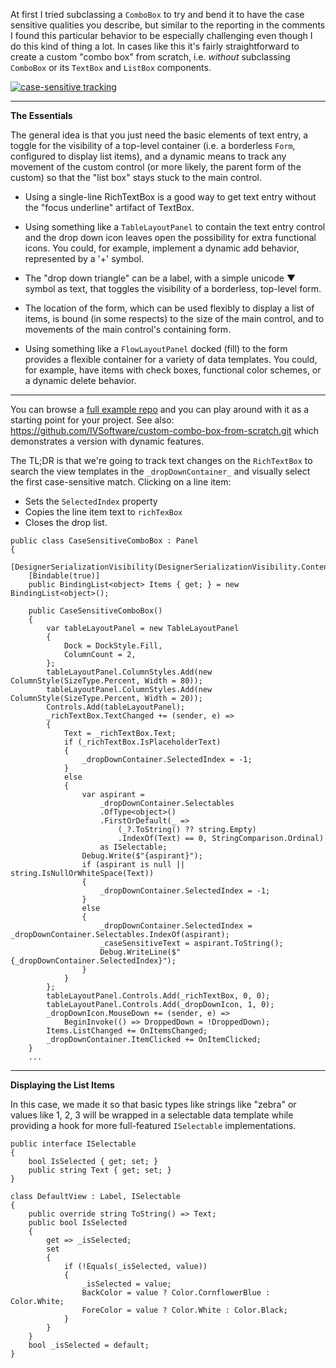 ﻿
At first I tried subclassing a `ComboBox` to try and bend it to have the case sensitive qualities you describe, but similar to the reporting in the comments I found this particular behavior to be especially challenging even though I do this kind of thing a lot. In cases like this it's fairly straightforward to create a custom "combo box" from scratch, i.e. _without_ subclassing `ComboBox` or its `TextBox` and `ListBox` components.


[![case-sensitive tracking][1]][1]

___

**The Essentials**

The general idea is that you just need the basic elements of text entry, a toggle for the visibility of a top-level container (i.e. a borderless `Form`, configured to display list items), and a dynamic means to track any movement of the custom control (or more likely, the parent form of the custom) so that the "list box" stays stuck to the main control.

- Using a single-line RichTextBox is a good way to get text entry without the "focus underline" artifact of TextBox. 

- Using something like a `TableLayoutPanel` to contain the text entry control and the drop down icon leaves open the possibility for extra functional icons. You could, for example, implement a dynamic add behavior, represented by a '+' symbol.

- The "drop down triangle" can be a label, with a simple unicode ▼ symbol as text, that toggles the visibility of a borderless, top-level form.

- The location of the form, which can be used flexibly to display a list of items, is bound (in some respects) to the size of the main control, and to movements of the main control's containing form.

- Using something like a `FlowLayoutPanel` docked (fill) to the form provides a flexible container for a variety of data templates. You could, for example, have items with check boxes, functional color schemes, or a dynamic delete behavior.

___

You can browse a [full example repo](https://github.com/IVSoftware/custom-case-sensitive-combo-box-from-scratch.git) and you can play around with it as a starting point for your project. See also: https://github.com/IVSoftware/custom-combo-box-from-scratch.git which demonstrates a version with dynamic features.

The TL;DR is that we're going to track text changes on the `RichTextBox` to search the view templates in the `_dropDownContainer_` and visually select the first case-sensitive match. Clicking on a line item:

- Sets the `SelectedIndex` property
- Copies the line item text to `richTexBox`
- Closes the drop list.

~~~
public class CaseSensitiveComboBox : Panel
{
    [DesignerSerializationVisibility(DesignerSerializationVisibility.Content)]
    [Bindable(true)]
    public BindingList<object> Items { get; } = new BindingList<object>();

    public CaseSensitiveComboBox()
    {
        var tableLayoutPanel = new TableLayoutPanel
        {
            Dock = DockStyle.Fill,
            ColumnCount = 2,
        };
        tableLayoutPanel.ColumnStyles.Add(new ColumnStyle(SizeType.Percent, Width = 80));
        tableLayoutPanel.ColumnStyles.Add(new ColumnStyle(SizeType.Percent, Width = 20));
        Controls.Add(tableLayoutPanel);
        _richTextBox.TextChanged += (sender, e) =>
        {
            Text = _richTextBox.Text;
            if (_richTextBox.IsPlaceholderText)
            {
                _dropDownContainer.SelectedIndex = -1;
            }
            else
            {
                var aspirant =
                    _dropDownContainer.Selectables
                    .OfType<object>()
                    .FirstOrDefault(_ =>
                        (_?.ToString() ?? string.Empty)
                        .IndexOf(Text) == 0, StringComparison.Ordinal)
                    as ISelectable;
                Debug.Write($"{aspirant}");
                if (aspirant is null || string.IsNullOrWhiteSpace(Text))
                {
                    _dropDownContainer.SelectedIndex = -1;
                }
                else
                {
                    _dropDownContainer.SelectedIndex = _dropDownContainer.Selectables.IndexOf(aspirant);
                    _caseSensitiveText = aspirant.ToString();
                    Debug.WriteLine($" {_dropDownContainer.SelectedIndex}");
                }
            }
        };
        tableLayoutPanel.Controls.Add(_richTextBox, 0, 0);
        tableLayoutPanel.Controls.Add(_dropDownIcon, 1, 0);
        _dropDownIcon.MouseDown += (sender, e) =>
            BeginInvoke(() => DroppedDown = !DroppedDown);
        Items.ListChanged += OnItemsChanged;
        _dropDownContainer.ItemClicked += OnItemClicked;
    }
    ...
 ~~~

 ___

 **Displaying the List Items**

 In this case, we made it so that basic types like strings like "zebra" or values like 1, 2, 3 will be wrapped in a selectable data template while providing a hook for more full-featured `ISelectable` implementations.

~~~ 
public interface ISelectable
{
    bool IsSelected { get; set; }
    public string Text { get; set; }
}

class DefaultView : Label, ISelectable
{
    public override string ToString() => Text;
    public bool IsSelected
    {
        get => _isSelected;
        set
        {
            if (!Equals(_isSelected, value))
            {
                _isSelected = value;
                BackColor = value ? Color.CornflowerBlue : Color.White;
                ForeColor = value ? Color.White : Color.Black;
            }
        }
    }
    bool _isSelected = default;
}
~~~




  [1]: https://i.sstatic.net/WzDhxzwX.png